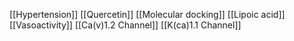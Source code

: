 [[Hypertension]]
[[Quercetin]]
[[Molecular docking]]
[[Lipoic acid]]
[[Vasoactivity]]
[[Ca(v)1.2 Channel]]
[[K(ca)1.1 Channel]]
